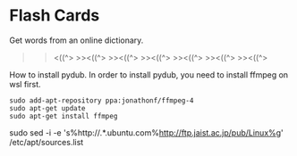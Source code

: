 # Flash Cards
Get words from an online dictionary.
>><((^> >><((^> >><((^> >><((^> >><((^> >><((^> >><((^>

How to install pydub.
In order to install pydub, you need to install ffmpeg on wsl first.
```prompt
sudo add-apt-repository ppa:jonathonf/ffmpeg-4
sudo apt-get update
sudo apt-get install ffmpeg
```


sudo sed -i -e 's%http://.*.ubuntu.com%http://ftp.jaist.ac.jp/pub/Linux%g' /etc/apt/sources.list
